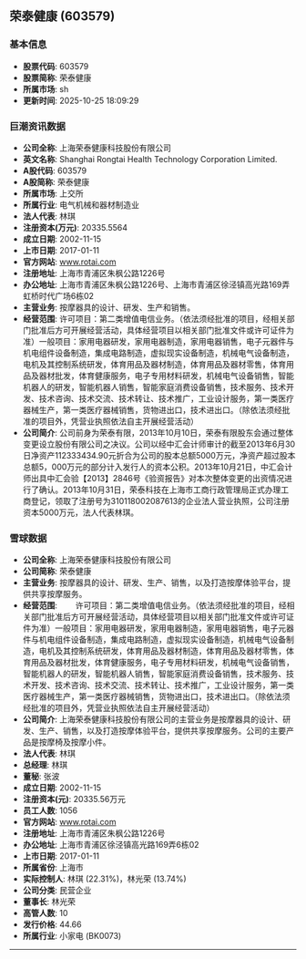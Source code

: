 ## 荣泰健康 (603579)

### 基本信息

- **股票代码**: 603579
- **股票简称**: 荣泰健康
- **所属市场**: sh
- **更新时间**: 2025-10-25 18:09:29

### 巨潮资讯数据

- **公司全称**: 上海荣泰健康科技股份有限公司
- **英文名称**: Shanghai Rongtai Health Technology Corporation Limited.
- **A股代码**: 603579
- **A股简称**: 荣泰健康
- **所属市场**: 上交所
- **所属行业**: 电气机械和器材制造业
- **法人代表**: 林琪
- **注册资本(万元)**: 20335.5564
- **成立日期**: 2002-11-15
- **上市日期**: 2017-01-11
- **官方网站**: www.rotai.com
- **注册地址**: 上海市青浦区朱枫公路1226号
- **办公地址**: 上海市青浦区朱枫公路1226号、上海市青浦区徐泾镇高光路169弄虹桥时代广场6栋02
- **主营业务**: 按摩器具的设计、研发、生产和销售。
- **经营范围**: 许可项目：第二类增值电信业务。（依法须经批准的项目，经相关部门批准后方可开展经营活动，具体经营项目以相关部门批准文件或许可证件为准）一般项目：家用电器研发，家用电器制造，家用电器销售，电子元器件与机电组件设备制造，集成电路制造，虚拟现实设备制造，机械电气设备制造，电机及其控制系统研发，体育用品及器材制造，体育用品及器材零售，体育用品及器材批发，体育健康服务，电子专用材料研发，机械电气设备销售，智能机器人的研发，智能机器人销售，智能家庭消费设备销售，技术服务、技术开发、技术咨询、技术交流、技术转让、技术推广，工业设计服务，第一类医疗器械生产，第一类医疗器械销售，货物进出口，技术进出口。（除依法须经批准的项目外，凭营业执照依法自主开展经营活动）
- **公司简介**: 公司前身为荣泰有限，2013年10月10日，荣泰有限股东会通过整体变更设立股份有限公司之决议。公司以经中汇会计师审计的截至2013年6月30日净资产112333434.90元折合为公司的股本总额5000万元，净资产超过股本总额5，000万元的部分计入发行人的资本公积。2013年10月21日，中汇会计师出具中汇会验【2013】2846号《验资报告》对本次整体变更的出资情况进行了确认。2013年10月31日，荣泰科技在上海市工商行政管理局正式办理工商登记，领取了注册号为310118002087613的企业法人营业执照，公司注册资本5000万元，法人代表林琪。

### 雪球数据

- **公司全称**: 上海荣泰健康科技股份有限公司
- **公司简称**: 荣泰健康
- **主营业务**: 按摩器具的设计、研发、生产、销售，以及打造按摩体验平台，提供共享按摩服务。
- **经营范围**: 　　许可项目：第二类增值电信业务。（依法须经批准的项目，经相关部门批准后方可开展经营活动，具体经营项目以相关部门批准文件或许可证件为准）一般项目：家用电器研发，家用电器制造，家用电器销售，电子元器件与机电组件设备制造，集成电路制造，虚拟现实设备制造，机械电气设备制造，电机及其控制系统研发，体育用品及器材制造，体育用品及器材零售，体育用品及器材批发，体育健康服务，电子专用材料研发，机械电气设备销售，智能机器人的研发，智能机器人销售，智能家庭消费设备销售，技术服务、技术开发、技术咨询、技术交流、技术转让、技术推广，工业设计服务，第一类医疗器械生产，第一类医疗器械销售，货物进出口，技术进出口。（除依法须经批准的项目外，凭营业执照依法自主开展经营活动）
- **公司简介**: 上海荣泰健康科技股份有限公司的主营业务是按摩器具的设计、研发、生产、销售，以及打造按摩体验平台，提供共享按摩服务。公司的主要产品是按摩椅及按摩小件。
- **法人代表**: 林琪
- **总经理**: 林琪
- **董秘**: 张波
- **成立日期**: 2002-11-15
- **注册资本(元)**: 20335.56万元
- **员工人数**: 1056
- **官方网站**: www.rotai.com
- **注册地址**: 上海市青浦区朱枫公路1226号
- **办公地址**: 上海市青浦区徐泾镇高光路169弄6栋02
- **上市日期**: 2017-01-11
- **所属省份**: 上海市
- **实际控制人**: 林琪 (22.31%)，林光荣 (13.74%)
- **公司分类**: 民营企业
- **董事长**: 林光荣
- **高管人数**: 10
- **发行价格**: 44.66
- **所属行业**: 小家电 (BK0073)

---